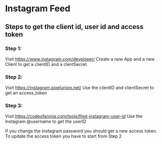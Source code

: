 # Instagram Feed

## Steps to get the client id, user id and access token

### Step 1:
Visit https://www.instagram.com/developer/ 
Create a new App and a new Client to get a clientID and a clentSecret 

### Step 2:
Visit https://instagram.pixelunion.net/ 
Use the clientID and clientSecret to get an access_token 

### Step 3: 
Visit https://codeofaninja.com/tools/find-instagram-user-id 
Use the Instagram @username to get the userID 

If you change the instagram password you should get a new access token.
To update the access token you have to start from Step 2
